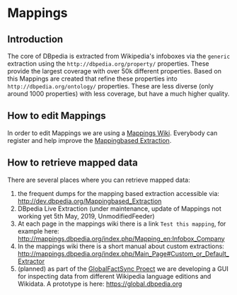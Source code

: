# Mappings

## Introduction
The core of DBpedia is extracted from Wikipedia's infoboxes via the `generic` extraction using the `http://dbpedia.org/property/` properties. 
These provide the largest coverage with over 50k different properties. Based on this Mappings are created that refine these properties into `http://dbpedia.org/ontology/` properties. 
These are less diverse (only around 1000 properties) with less coverage, but have a much higher quality. 

## How to edit Mappings
In order to edit Mappings we are using a [Mappings Wiki](http://mappings.dbpedia.org/). Everybody can register and help improve the [Mappingbased Extraction](http://dev.dbpedia.org/Mappingbased_Extraction).

## How to retrieve mapped data
There are several places where you can retrieve mapped data:
1. the frequent dumps for the mapping based extraction accessible via: http://dev.dbpedia.org/Mappingbased_Extraction
2. DBpedia Live Extraction (under maintenance, update of Mappings not working yet 5th May, 2019, UnmodifiedFeeder)
3. At each page in the mappings wiki there is a link `Test this mapping`, for example here: http://mappings.dbpedia.org/index.php/Mapping_en:Infobox_Company
4. In the mappings wiki there is a short manual about custom extractions: http://mappings.dbpedia.org/index.php/Main_Page#Custom_or_Default_Extractor
5. (planned) as part of the [GlobalFactSync Proect](https://meta.wikimedia.org/wiki/Grants:Project/DBpedia/GlobalFactSyncRE) we are developing a GUI for inspecting data from different Wikipedia language editions and Wikidata. A prototype is here: https://global.dbpedia.org

